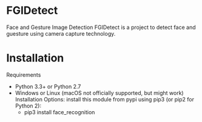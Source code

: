 # FGIDetect
Face and Gesture Image Detection
FGIDetect is a project to detect face and guesture using camera capture technology.
# Installation
Requirements
- Python 3.3+ or Python 2.7
- Windows or Linux (macOS not officially supported, but might work)
Installation Options:
  install this module from pypi using pip3 (or pip2 for Python 2):
  - pip3 install face_recognition
